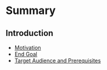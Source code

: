 # Summary

## Introduction

* [Motivation](Motivation.md)
* [End Goal](Endgoal.md)
* [Target Audience and Prerequisites](TargetAndPrereq.md)
